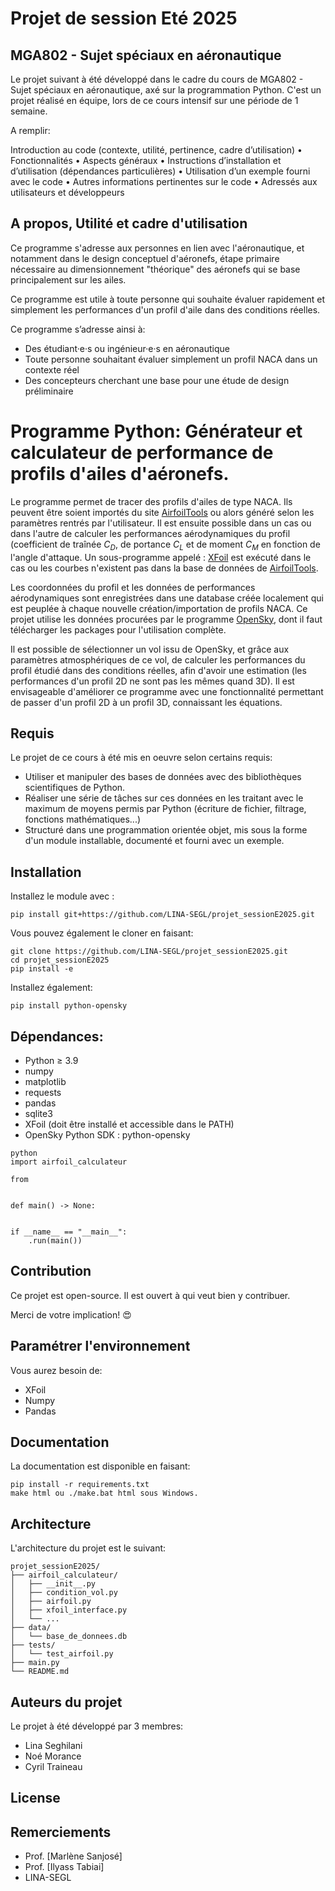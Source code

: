 # Projet de session Eté 2025
## MGA802 - Sujet spéciaux en aéronautique

Le projet suivant à été développé dans le cadre du cours de MGA802 - Sujet spéciaux en aéronautique, axé sur la programmation Python.
C'est un projet réalisé en équipe, lors de ce cours intensif sur une période de 1 semaine.


A remplir:

Introduction au code (contexte, utilité, pertinence, cadre d’utilisation)
• Fonctionnalités
• Aspects généraux
• Instructions d’installation et d’utilisation (dépendances particulières)
• Utilisation d’un exemple fourni avec le code
• Autres informations pertinentes sur le code
• Adressés aux utilisateurs et développeurs

## A propos, Utilité et cadre d'utilisation

Ce programme s'adresse aux personnes en lien avec l'aéronautique, et notamment dans le design conceptuel d'aéronefs, étape primaire nécessaire au dimensionnement "théorique" des aéronefs qui se base principalement sur les ailes.

Ce programme est utile à toute personne qui souhaite évaluer rapidement et simplement les performances d'un profil d'aile dans des conditions réelles.

Ce programme s’adresse ainsi à:

- Des étudiant·e·s ou ingénieur·e·s en aéronautique
- Toute personne souhaitant évaluer simplement un profil NACA dans un contexte réel
- Des concepteurs cherchant une base pour une étude de design préliminaire

# Programme Python: Générateur et calculateur de performance de profils d'ailes d'aéronefs.

Le programme permet de tracer des profils d'ailes de type NACA. Ils peuvent être soient importés du site [AirfoilTools](http://airfoiltools.com/airfoil/naca4digit) ou alors généré selon les paramètres rentrés par l'utilisateur.
Il est ensuite possible dans un cas ou dans l'autre de calculer les performances aérodynamiques du profil (coefficient de traînée $C_D$, de portance $C_L$ et de moment $C_M$ en fonction de l'angle d'attaque. 
Un sous-programme appelé : [XFoil](https://web.mit.edu/drela/Public/web/xfoil/) est exécuté dans le cas ou les courbes n'existent pas dans la base de données de [AirfoilTools](http://airfoiltools.com/airfoil/naca4digit).

Les coordonnées du profil et les données de performances aérodynamiques sont enregistrées dans une database créée localement qui est peuplée à chaque nouvelle création/importation de profils NACA.
Ce projet utilise les données procurées par le programme [OpenSky](https://github.com/joostlek/python-opensky), dont il faut télécharger les packages pour l'utilisation complète.

Il est possible de sélectionner un vol issu de OpenSky, et grâce aux paramètres atmosphériques de ce vol, de calculer les performances du profil étudié dans des conditions réelles, afin d'avoir une estimation (les performances d'un profil 2D ne sont pas les mêmes quand 3D). Il est envisageable d'améliorer ce programme avec une fonctionnalité permettant de passer d'un profil 2D à un profil 3D, connaissant les équations.

## Requis

Le projet de ce cours à été mis en oeuvre selon certains requis:
- Utiliser et manipuler des bases de données avec des bibliothèques scientifiques de Python.
- Réaliser une série de tâches sur ces données en les traitant avec le maximum de moyens permis par Python (écriture de fichier, filtrage, fonctions mathématiques...)
- Structuré dans une programmation orientée objet, mis sous la forme d'un module installable, documenté et fourni avec un exemple.

## Installation

Installez le module avec :

```
pip install git+https://github.com/LINA-SEGL/projet_sessionE2025.git
```

Vous pouvez également le cloner en faisant:

```
git clone https://github.com/LINA-SEGL/projet_sessionE2025.git
cd projet_sessionE2025
pip install -e
```

Installez également:

```
pip install python-opensky
```

## Dépendances:

- Python ≥ 3.9
- numpy
- matplotlib
- requests
- pandas
- sqlite3
- XFoil (doit être installé et accessible dans le PATH)
- OpenSky Python SDK : python-opensky

```
python
import airfoil_calculateur

from 


def main() -> None:


if __name__ == "__main__":
    .run(main())
```

## Contribution

Ce projet est open-source. Il est ouvert à qui veut bien y contribuer.

Merci de votre implication! :heart_eyes:

## Paramétrer l'environnement

Vous aurez besoin de:
- XFoil
- Numpy
- Pandas

## Documentation

La documentation est disponible en faisant:

```
pip install -r requirements.txt
make html ou ./make.bat html sous Windows. 
```
## Architecture

L'architecture du projet est le suivant:

```
projet_sessionE2025/
├── airfoil_calculateur/
│   ├── __init__.py
│   ├── condition_vol.py
│   ├── airfoil.py
│   ├── xfoil_interface.py
│   └── ...
├── data/
│   └── base_de_donnees.db
├── tests/
│   └── test_airfoil.py
├── main.py
└── README.md
```

## Auteurs du projet
Le projet à été développé par 3 membres:
- Lina Seghilani
- Noé Morance
- Cyril Traineau

## License

## Remerciements
- Prof. [Marlène Sanjosé]
- Prof. [Ilyass Tabiai]
- LINA-SEGL
